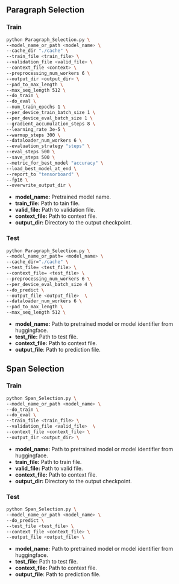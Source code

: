 
## Paragraph Selection
### Train
``` bash
python Paragraph_Selection.py \
--model_name_or_path <model_name> \
--cache_dir "./cache" \
--train_file <train_file> \
--validation_file <valid_file> \
--context_file <context> \
--preprocessing_num_workers 6 \
--output_dir <output_dir> \
--pad_to_max_length \
--max_seq_length 512 \
--do_train \
--do_eval \
--num_train_epochs 1 \
--per_device_train_batch_size 1 \
--per_device_eval_batch_size 1 \
--gradient_accumulation_steps 8 \
--learning_rate 3e-5 \
--warmup_steps 300 \
--dataloader_num_workers 6 \
--evaluation_strategy "steps" \
--eval_steps 500 \
--save_steps 500 \
--metric_for_best_model "accuracy" \
--load_best_model_at_end \
--report_to "tensorboard" \
--fp16 \
--overwrite_output_dir \
```
* **model_name:** Pretrained model name.
* **train_file:** Path to tain file.
* **valid_file:** Path to validation file.
* **context_file:** Path to context file.
* **output_dir:** Directory to the output checkpoint.

### Test
``` bash
python Paragraph_Selection.py \
--model_name_or_path= <model_name> \
--cache_dir="./cache" \
--test_file= <test_file> \
--context_file= <test_file> \
--preprocessing_num_workers 6 \
--per_device_eval_batch_size 4 \
--do_predict \
--output_file <output_file>  \
--dataloader_num_workers 6 \
--pad_to_max_length \
--max_seq_length 512 \
```
* **model_name:** Path to pretrained model or model identifier from huggingface.
* **test_file:** Path to test file.
* **context_file:** Path to context file.
* **output_file**: Path to prediction file.

## Span Selection
### Train
``` bash
python Span_Selection.py \
--model_name_or_path <model_name> \
--do_train \
--do_eval \
--train_file <train_file> \
--validation_file <valid_file>  \
--context_file <context_file> \
--output_dir <output_dir> \
``` 
* **model_name:** Path to pretrained model or model identifier from huggingface.
* **train_file:** Path to train file.
* **valid_file:** Path to valid file.
* **context_file:** Path to context file.
* **output_dir:** Directory to the output checkpoint.

### Test
```bash
python Span_Selection.py \
--model_name_or_path <model_name> \
--do_predict \
--test_file <test_file> \
--context_file <context_file> \
--output_file <output_file> \
```
* **model_name:** Path to pretrained model or model identifier from huggingface.
* **test_file:** Path to test file.
* **context_file:** Path to context file.
* **output_file**: Path to prediction file.